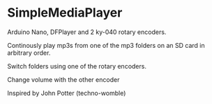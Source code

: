 # SimpleMediaPlayer

Arduino Nano, DFPlayer and 2 ky-040 rotary encoders.

Continously play mp3s from one of the mp3 folders on an SD card in arbitrary order.

Switch folders using one of the rotary encoders.

Change volume with the other encoder

Inspired by John Potter (techno-womble)
